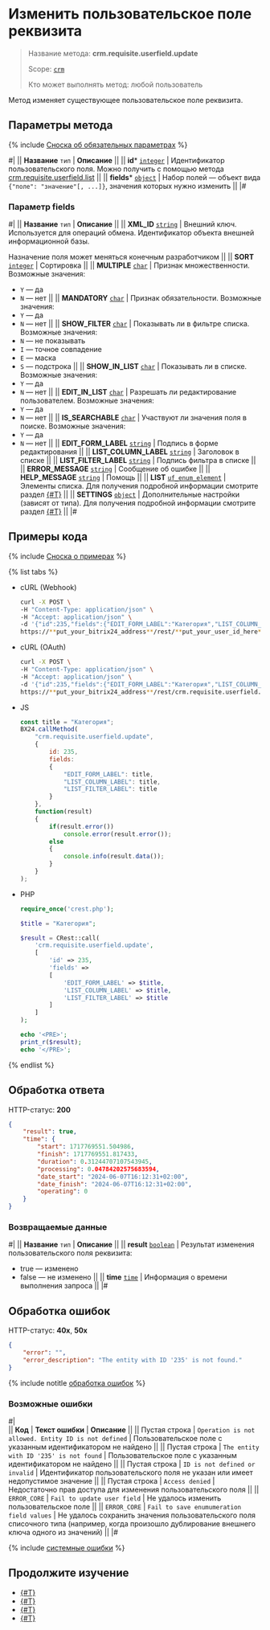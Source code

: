 # Изменить пользовательское поле реквизита

> Название метода: **crm.requisite.userfield.update**
>
> Scope: [`crm`](../../../scopes/permissions.md)
>
> Кто может выполнять метод: любой пользователь

Метод изменяет существующее пользовательское поле реквизита.

## Параметры метода

{% include [Сноска об обязательных параметрах](../../../../_includes/required.md) %}

#|
|| **Название**
`тип` | **Описание** ||
|| **id***
[`integer`](../../../data-types.md) | Идентификатор пользовательского поля. Можно получить с помощью метода [crm.requisite.userfield.list](./crm-requisite-userfield-list.md) ||
|| **fields***
[`object`](../../../data-types.md) | Набор полей — объект вида `{"поле": "значение"[, ...]}`, значения которых нужно изменить ||
|#

### Параметр fields

#|
|| **Название**
`тип` | **Описание** ||
|| **XML_ID**
[`string`](../../../data-types.md) | Внешний ключ. Используется для операций обмена. Идентификатор объекта внешней информационной базы. 

Назначение поля может меняться конечным разработчиком ||
|| **SORT**
[`integer`](../../../data-types.md) | Сортировка ||
|| **MULTIPLE**
[`char`](../../../data-types.md) | Признак множественности. Возможные значения:
- `Y` — да
- `N` — нет 
||
|| **MANDATORY**
[`char`](../../../data-types.md) | Признак обязательности. Возможные значения:
- `Y` — да
- `N` — нет 
||
|| **SHOW_FILTER**
[`char`](../../../data-types.md) | Показывать ли в фильтре списка. Возможные значения:
- `N` — не показывать
- `I` — точное совпадение
- `E` — маска
- `S` — подстрока 
||
|| **SHOW_IN_LIST**
[`char`](../../../data-types.md) | Показывать ли в списке. Возможные значения:
- `Y` — да
- `N` — нет 
||
|| **EDIT_IN_LIST**
[`char`](../../../data-types.md) | Разрешать ли редактирование пользователем. Возможные значения:
- `Y` — да
- `N` — нет 
||
|| **IS_SEARCHABLE**
[`char`](../../../data-types.md) | Участвуют ли значения поля в поиске. Возможные значения:
- `Y` — да
- `N` — нет 
||
|| **EDIT_FORM_LABEL**
[`string`](../../../data-types.md) | Подпись в форме редактирования ||
|| **LIST_COLUMN_LABEL**
[`string`](../../../data-types.md) | Заголовок в списке ||
|| **LIST_FILTER_LABEL**
[`string`](../../../data-types.md) | Подпись фильтра в списке ||
|| **ERROR_MESSAGE**
[`string`](../../../data-types.md) | Сообщение об ошибке ||
|| **HELP_MESSAGE**
[`string`](../../../data-types.md) | Помощь ||
|| **LIST**
[`uf_enum_element`](../../../data-types.md) | Элементы списка. Для получения подробной информации смотрите раздел [{#T}](../../universal/user-defined-fields/crm-userfield-enumeration-fields.md) ||
|| **SETTINGS**
[`object`](../../../data-types.md) | Дополнительные настройки (зависят от типа). Для получения подробной информации смотрите раздел [{#T}](../../universal/user-defined-fields/crm-userfield-settings-fields.md) ||
|#

## Примеры кода

{% include [Сноска о примерах](../../../../_includes/examples.md) %}

{% list tabs %}

- cURL (Webhook)

    ```bash
    curl -X POST \
    -H "Content-Type: application/json" \
    -H "Accept: application/json" \
    -d '{"id":235,"fields":{"EDIT_FORM_LABEL":"Категория","LIST_COLUMN_LABEL":"Категория","LIST_FILTER_LABEL":"Категория"}}' \
    https://**put_your_bitrix24_address**/rest/**put_your_user_id_here**/**put_your_webhook_here**/crm.requisite.userfield.update
    ```

- cURL (OAuth) 

    ```bash
    curl -X POST \
    -H "Content-Type: application/json" \
    -H "Accept: application/json" \
    -d '{"id":235,"fields":{"EDIT_FORM_LABEL":"Категория","LIST_COLUMN_LABEL":"Категория","LIST_FILTER_LABEL":"Категория"},"auth":"**put_access_token_here**"}' \
    https://**put_your_bitrix24_address**/rest/crm.requisite.userfield.update
    ```

- JS

    ```js
    const title = "Категория";
    BX24.callMethod(
        "crm.requisite.userfield.update",
        {
            id: 235,
            fields:
            {
                "EDIT_FORM_LABEL": title,
                "LIST_COLUMN_LABEL": title,
                "LIST_FILTER_LABEL": title
            }
        },
        function(result)
        {
            if(result.error())
                console.error(result.error());
            else
            {
                console.info(result.data());
            }
        }
    );
    ```

- PHP

    ```php
    require_once('crest.php');

    $title = "Категория";

    $result = CRest::call(
        'crm.requisite.userfield.update',
        [
            'id' => 235,
            'fields' =>
            [
                'EDIT_FORM_LABEL' => $title,
                'LIST_COLUMN_LABEL' => $title,
                'LIST_FILTER_LABEL' => $title
            ]
        ]
    );

    echo '<PRE>';
    print_r($result);
    echo '</PRE>';
    ```

{% endlist %}

## Обработка ответа

HTTP-статус: **200**

```json
{
    "result": true,
    "time": {
        "start": 1717769551.504986,
        "finish": 1717769551.817433,
        "duration": 0.31244707107543945,
        "processing": 0.04784202575683594,
        "date_start": "2024-06-07T16:12:31+02:00",
        "date_finish": "2024-06-07T16:12:31+02:00",
        "operating": 0
    }
}
```

### Возвращаемые данные

#|
|| **Название**
`тип` | **Описание** ||
|| **result**
[`boolean`](../../../data-types.md) | Результат изменения пользовательского поля реквизита:
- true — изменено
- false — не изменено 
||
|| **time**
[`time`](../../../data-types.md) | Информация о времени выполнения запроса ||
|#

## Обработка ошибок

HTTP-статус: **40x**, **50x**

```json
{
    "error": "",
    "error_description": "The entity with ID '235' is not found."
}
```

{% include notitle [обработка ошибок](../../../../_includes/error-info.md) %}

### Возможные ошибки

#|  
|| **Код** | **Текст ошибки** | **Описание** ||
|| Пустая строка | `Operation is not allowed. Entity ID is not defined` | Пользовательское поле с указанным идентификатором не найдено ||
|| Пустая строка | `The entity with ID '235' is not found` | Пользовательское поле с указанным идентификатором не найдено ||
|| Пустая строка | `ID is not defined or invalid` | Идентификатор пользовательского поля не указан или имеет недопустимое значение ||
|| Пустая строка | `Access denied` | Недостаточно прав доступа для изменения пользовательского поля ||
|| `ERROR_CORE` | `Fail to update user field` |  Не удалось изменить пользовательское поле ||
|| `ERROR_CORE` | `Fail to save enumumeration field values` | Не удалось сохранить значения пользовательского поля списочного типа (например, когда произошло дублирование внешнего ключа одного из значений) ||
|#

{% include [системные ошибки](../../../../_includes/system-errors.md) %}

## Продолжите изучение

- [{#T}](./crm-requisite-userfield-add.md)
- [{#T}](./crm-requisite-userfield-get.md)
- [{#T}](./crm-requisite-userfield-list.md)
- [{#T}](./crm-requisite-userfield-delete.md)

